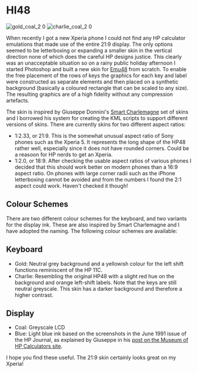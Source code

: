 # HI48
![gold_coal_2 0](https://github.com/user-attachments/assets/0e7663cc-549c-42d1-b86e-236d80721236)
![charlie_coal_2 0](https://github.com/user-attachments/assets/4b8c81ef-a1dd-47af-8ff9-b6682a38b301)

When recently I got a new Xperia phone I could not find any HP calculator emulations that made use of the entire 21:9 display. The only options seemed to be letterboxing or expanding a smaller skin in the vertical direction none of which does the careful HP designs justice. This clearly was an unacceptable situation so on a rainy public holiday afternoon I started Photoshop and built a new skin for [Emu48](https://github.com/dgis/emu48android) from scratch. To enable the free placement of the rows of keys the graphics for each key and label were constructed as separate elements and then placed on a synthetic background (basically a coloured rectangle that can be scaled to any size). The resulting graphics are of a high fidelity without any compression artefacts.

The skin is inspired by Giuseppe Donnini's [Smart Charlemagne](https://www.hpmuseum.org/forum/thread-14197.html) set of skins and I borrowed his system for creating the KML scripts to support different versions of skins. There are currently skins for two different aspect ratios:

- 1:2.33, or 21:9. This is the somewhat unusual aspect ratio of Sony phones such as the Xperia 5. It represents the long shape of the HP48 rather well, especially since it does not have rounded corners. Could be a reasoon for HP nerds to get an Xperia.
- 1:2.0, or 18:9. After checking the usable aspect ratios of various phones I decided that this should work better on modern phones than a 16:9 aspect ratio. On phones with large corner radii such as the iPhone letterboxing cannot be avoided and from the numbers I found the 2:1 aspect could work. Haven't checked it though!

## Colour Schemes
There are two different colour schemes for the keyboard, and two variants for the display ink. These are also inspired by Smart Charlemagne and I have adopted the naming. The following colour schemes are available:

## Keyboard
- Gold: Neutral grey background and a yellowish colour for the left shift functions reminiscent of the HP 11C.
- Charlie: Resembling the original HP48 with a slight red hue on the background and orange left-shift labels. Note that the keys are still neutral greyscale. This skin has a darker background and therefore a higher contrast.

## Display
- Coal: Greyscale LCD
- Blue: Light blue ink based on the screenshots in the June 1991 issue of the HP Journal, as explained by Giuseppe in his [post on the Museum of HP Calculators site](https://www.hpmuseum.org/forum/thread-14199.html).

I hope you find these useful. The 21:9 skin certainly looks great on my Xperia!
